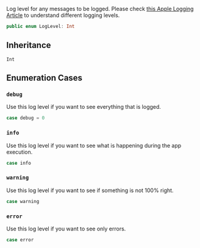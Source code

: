 
Log level for any messages to be logged.
Please check [this Apple Logging Article](https:​//developer.apple.com/documentation/os/logging/generating_log_messages_from_your_code) to understand different logging levels.

``` swift
public enum LogLevel: Int 
```

## Inheritance

`Int`

## Enumeration Cases

### `debug`

Use this log level if you want to see everything that is logged.

``` swift
case debug = 0
```

### `info`

Use this log level if you want to see what is happening during the app execution.

``` swift
case info
```

### `warning`

Use this log level if you want to see if something is not 100% right.

``` swift
case warning
```

### `error`

Use this log level if you want to see only errors.

``` swift
case error
```
